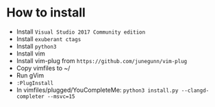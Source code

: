 # How to install
* Install `Visual Studio 2017 Community edition`
* Install `exuberant ctags`
* Install `python3`
* Install vim
* Install vim-plug from `https://github.com/junegunn/vim-plug`
* Copy vimfiles to ~/
* Run gVim
* `:PlugInstall`
* In vimfiles/plugged/YouCompleteMe:
`python3 install.py --clangd-completer --msvc=15`
